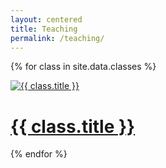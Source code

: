 ```yaml
---
layout: centered
title: Teaching
permalink: /teaching/
---
```


<div class="gallery">

{% for class in site.data.classes %}

<div class="project">
<div class="thumbnail">
<a href="{{ site.url }}/{{ class.url }}">
<img class="thumbnail" src="{{ site.baseurl }}/assets/img/teaching/{{ class.img }}" alt="{{ class.title }}" size="100%" />

<span>
<h1>{{ class.title }}</h1>
</span>

</a>
</div>
</div>

{% endfor %}

</div>
